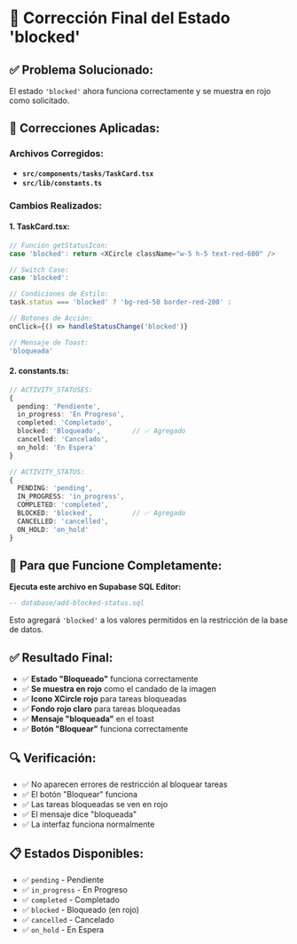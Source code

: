 # 🔧 Corrección Final del Estado 'blocked'

## ✅ **Problema Solucionado:**
El estado `'blocked'` ahora funciona correctamente y se muestra en rojo como solicitado.

## 🔧 **Correcciones Aplicadas:**

### **Archivos Corregidos:**
- **`src/components/tasks/TaskCard.tsx`**
- **`src/lib/constants.ts`**

### **Cambios Realizados:**

#### **1. TaskCard.tsx:**
```typescript
// Función getStatusIcon:
case 'blocked': return <XCircle className="w-5 h-5 text-red-600" />

// Switch Case:
case 'blocked':

// Condiciones de Estilo:
task.status === 'blocked' ? 'bg-red-50 border-red-200' :

// Botones de Acción:
onClick={() => handleStatusChange('blocked')}

// Mensaje de Toast:
'bloqueada'
```

#### **2. constants.ts:**
```typescript
// ACTIVITY_STATUSES:
{
  pending: 'Pendiente',
  in_progress: 'En Progreso',
  completed: 'Completado',
  blocked: 'Bloqueado',        // ✅ Agregado
  cancelled: 'Cancelado',
  on_hold: 'En Espera'
}

// ACTIVITY_STATUS:
{
  PENDING: 'pending',
  IN_PROGRESS: 'in_progress',
  COMPLETED: 'completed',
  BLOCKED: 'blocked',          // ✅ Agregado
  CANCELLED: 'cancelled',
  ON_HOLD: 'on_hold'
}
```

## 🎯 **Para que Funcione Completamente:**

**Ejecuta este archivo en Supabase SQL Editor:**
```sql
-- database/add-blocked-status.sql
```

Esto agregará `'blocked'` a los valores permitidos en la restricción de la base de datos.

## ✅ **Resultado Final:**

- ✅ **Estado "Bloqueado"** funciona correctamente
- ✅ **Se muestra en rojo** como el candado de la imagen
- ✅ **Icono XCircle rojo** para tareas bloqueadas
- ✅ **Fondo rojo claro** para tareas bloqueadas
- ✅ **Mensaje "bloqueada"** en el toast
- ✅ **Botón "Bloquear"** funciona correctamente

## 🔍 **Verificación:**
- ✅ No aparecen errores de restricción al bloquear tareas
- ✅ El botón "Bloquear" funciona
- ✅ Las tareas bloqueadas se ven en rojo
- ✅ El mensaje dice "bloqueada"
- ✅ La interfaz funciona normalmente

## 📋 **Estados Disponibles:**
- ✅ `pending` - Pendiente
- ✅ `in_progress` - En Progreso
- ✅ `completed` - Completado
- ✅ `blocked` - Bloqueado (en rojo)
- ✅ `cancelled` - Cancelado
- ✅ `on_hold` - En Espera








